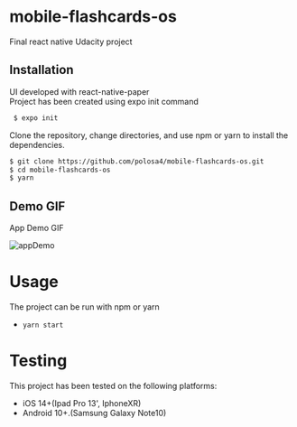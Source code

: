 # mobile-flashcards-os

Final react native Udacity project

## Installation

UI developed with react-native-paper</br>
Project has been created using expo init command

```bash
 $ expo init
```

Clone the repository, change directories, and use npm or yarn to install the dependencies.

```bash
$ git clone https://github.com/polosa4/mobile-flashcards-os.git
$ cd mobile-flashcards-os
$ yarn
```

## Demo GIF

<span class="center bold">App Demo GIF</span>

<span class="center">![appDemo](https://user-images.githubusercontent.com/12436122/92309728-ab24a280-ef6d-11ea-82c5-2f1dc53f80e4.gif)</span>

# Usage

The project can be run with npm or yarn

- `yarn start`

# Testing

This project has been tested on the following platforms:

- iOS 14+(Ipad Pro 13', IphoneXR)
- Android 10+.(Samsung Galaxy Note10)
